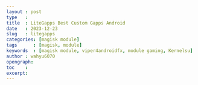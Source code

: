 ```yaml
---
layout : post
type   : 
title  : LiteGapps Best Custom Gapps Android
date   : 2023-12-23
slug   : litegapps
categories: [magisk module]
tags      : [magisk, module]
keywords  : [magisk module, viper4androidfx, module gaming, Kernelsu]
author : wahyu6070
opengraph:
toc    :
excerpt:
---
```




